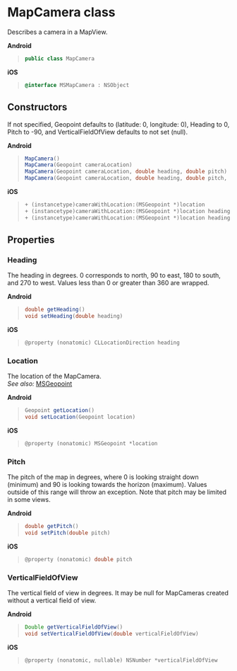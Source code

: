 
# MapCamera class

Describes a camera in a MapView.

**Android**

>```java
> public class MapCamera
>```

**iOS**

>```objectivec
> @interface MSMapCamera : NSObject

## Constructors

If not specified, Geopoint defaults to (latitude: 0, longitude: 0), Heading to 0, Pitch to -90, and VerticalFieldOfView defaults to not set (null).

**Android**

>```java
> MapCamera()
> MapCamera(Geopoint cameraLocation) 
> MapCamera(Geopoint cameraLocation, double heading, double pitch)
> MapCamera(Geopoint cameraLocation, double heading, double pitch, double verticalFieldOfView)
>```

**iOS**

>```objectivec + (instancetype)camera
> + (instancetype)cameraWithLocation:(MSGeopoint *)location
> + (instancetype)cameraWithLocation:(MSGeopoint *)location heading:(CLLocationDirection)heading pitch:(double)pitch
> + (instancetype)cameraWithLocation:(MSGeopoint *)location heading:(CLLocationDirection)heading pitch:(double)pitch verticalFieldOfView:(double)fov
>```  

## Properties

### Heading

The heading in degrees. 0 corresponds to north, 90 to east, 180 to south, and 270 to west. Values less than 0 or greater than 360 are wrapped.

**Android**

>```java
> double getHeading()
> void setHeading(double heading)
>```

**iOS**

>```objectivec
> @property (nonatomic) CLLocationDirection heading
>```  


### Location

The location of the MapCamera.  
_See also:_ [MSGeopoint](Geopoint-class.md)

**Android**

>```java
> Geopoint getLocation()
> void setLocation(Geopoint location)
>```

**iOS**

>```objectivec
> @property (nonatomic) MSGeopoint *location
>```  

### Pitch

The pitch of the map in degrees, where 0 is looking straight down (minimum) and 90 is looking towards the horizon (maximum). Values outside of this range will throw an exception.
Note that pitch may be limited in some views.

**Android**

>```java
> double getPitch()
> void setPitch(double pitch)
>```

**iOS**

>```objectivec
> @property (nonatomic) double pitch
>```  

### VerticalFieldOfView

The vertical field of view in degrees. It may be null for MapCameras created without a vertical field of view.

**Android**

>```java
> Double getVerticalFieldOfView()
> void setVerticalFieldOfView(double verticalFieldOfView)
>```

**iOS**

>```objectivec
> @property (nonatomic, nullable) NSNumber *verticalFieldOfView
>```  
